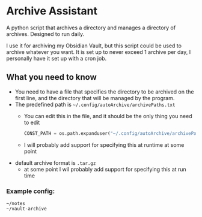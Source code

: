 # Archive Assistant

A python script that archives a directory and manages a directory of archives. Designed to run daily.

I use it for archiving my Obsidian Vault, but this script could be used to archive whatever you want. It is set up to never exceed 1 archive per day, I personally have it set up with a cron job.

## What you need to know

- You need to have a file that specifies the directory to be archived on the first line, and the directory that will be managed by the program.
- The predefined path is `~/.config/autoArchive/archivePaths.txt`
  - You can edit this in the file, and it should be the only thing you need to edit

    ```python
    CONST_PATH = os.path.expanduser("~/.config/autoArchive/archivePaths.txt")
    ```
  
  - I will probably add support for specifying this at runtime at some point
- default archive format is `.tar.gz`
  - at some point I wil probably add support for specifying this at run time

### Example config:

```
~/notes
~/vault-archive
```
